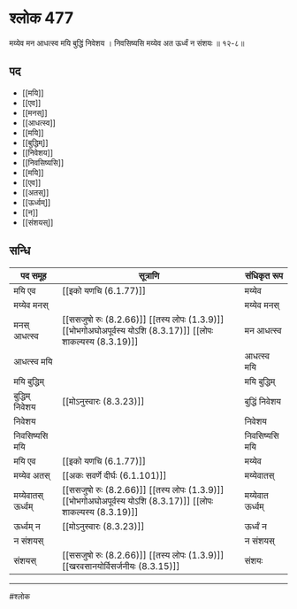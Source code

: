 # श्लोक 477

मय्येव मन आधत्स्व मयि बुद्धिं निवेशय ।
निवसिष्यसि मय्येव अत ऊर्ध्वं न संशयः ॥ १२-८॥


## पद 

- [[मयि]]
- [[एव]]
- [[मनस्]]
- [[आधत्स्व]]
- [[मयि]]
- [[बुद्धिम्]]
- [[निवेशय]]
- [[निवसिष्यसि]]
- [[मयि]]
- [[एव]]
- [[अतस्]]
- [[ऊर्ध्वम्]]
- [[न]]
- [[संशयस्]]

## सन्धि

| पद समूह | सूत्राणि | संधिकृत रूप |
| ----- | ----- | ----- |
| मयि एव |  [[इको यणचि (6.1.77)]] | मय्येव |
| मय्येव मनस् |  | मय्येव मनस् |
| मनस् आधत्स्व |  [[ससजुषो रुः (8.2.66)]] [[तस्य लोपः (1.3.9)]] [[भोभगोअघोअपूर्वस्य योऽशि (8.3.17)]] [[लोपः शाकल्यस्य (8.3.19)]] | मन आधत्स्व |
| आधत्स्व मयि |  | आधत्स्व मयि |
| मयि बुद्धिम् |  | मयि बुद्धिम् |
| बुद्धिम् निवेशय |  [[मोऽनुस्वारः (8.3.23)]] | बुद्धिं निवेशय |
| निवेशय |  | निवेशय |
| निवसिष्यसि मयि |  | निवसिष्यसि मयि |
| मयि एव |  [[इको यणचि (6.1.77)]] | मय्येव |
| मय्येव अतस् |  [[अकः सवर्णे दीर्घः (6.1.101)]] | मय्येवातस् |
| मय्येवातस् ऊर्ध्वम् |  [[ससजुषो रुः (8.2.66)]] [[तस्य लोपः (1.3.9)]] [[भोभगोअघोअपूर्वस्य योऽशि (8.3.17)]] [[लोपः शाकल्यस्य (8.3.19)]] | मय्येवात ऊर्ध्वम् |
| ऊर्ध्वम् न |  [[मोऽनुस्वारः (8.3.23)]] | ऊर्ध्वं न |
| न संशयस् |  | न संशयस् |
| संशयस् |  [[ससजुषो रुः (8.2.66)]] [[तस्य लोपः (1.3.9)]] [[खरवसानयोर्विसर्जनीयः (8.3.15)]] | संशयः |


---

#श्लोक